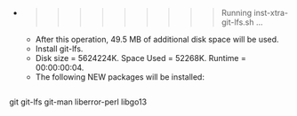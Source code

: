 * >>>>>>>>> Running inst-xtra-git-lfs.sh ...
  * After this operation, 49.5 MB of additional disk space will be used.
  * Install git-lfs.
  * Disk size = 5624224K. Space Used = 52268K. Runtime = 00:00:00:04.
  * The following NEW packages will be installed:
  ```bash
git git-lfs git-man liberror-perl libgo13
  ```
